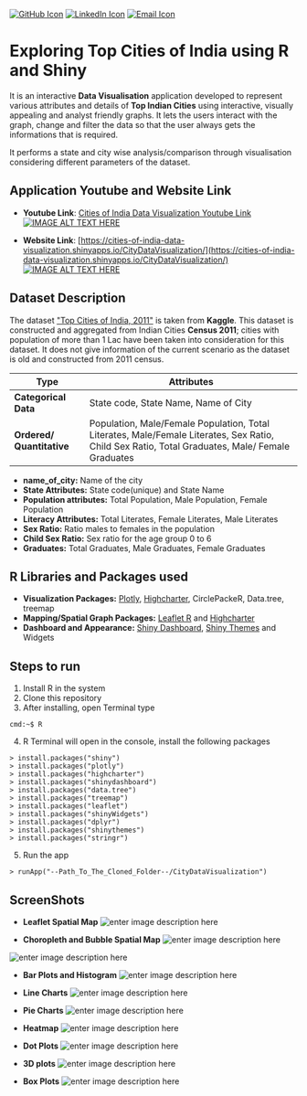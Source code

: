 
[![GitHub Icon](https://cdn4.iconfinder.com/data/icons/ionicons/512/icon-social-github-32.png)](https://github.com/Anubhavj02) [![LinkedIn Icon](https://cdn3.iconfinder.com/data/icons/free-social-icons/67/linkedin_circle_color-32.png)](https://www.linkedin.com/in/anubhav-jain02/) [![Email Icon](https://cdn4.iconfinder.com/data/icons/miu-flat-social/60/mail-32.png)](mailto:jainan@tcd.ie)
# Exploring Top Cities of India using R and Shiny
It is an interactive **Data Visualisation** application developed to represent various attributes and details of **Top Indian Cities** using interactive, visually appealing and analyst friendly graphs. It lets the users interact with the graph, change and filter the data so that the user always gets the informations that is required.

It performs a state and city wise analysis/comparison through visualisation considering different parameters of the dataset.

## Application Youtube and Website Link

 - **Youtube Link**: [Cities of India Data Visualization Youtube Link](https://www.youtube.com/watch?v=KuYK-U7wDWU)
 [![IMAGE ALT TEXT HERE](https://github.com/Anubhavj02/Data-Visualisation-with-R-and-Shiny-Cities-of-India/blob/master/images/screenshot2.png)](https://www.youtube.com/watch?v=KuYK-U7wDWU)

- **Website Link**: [https://cities-of-india-data-visualization.shinyapps.io/CityDataVisualization/](https://cities-of-india-data-visualization.shinyapps.io/CityDataVisualization/)
 [![IMAGE ALT TEXT HERE](https://github.com/Anubhavj02/Data-Visualisation-with-R-and-Shiny-Cities-of-India/blob/master/images/screenshot1.png)](https://cities-of-india-data-visualization.shinyapps.io/CityDataVisualization/)

## Dataset Description
The dataset ["Top Cities of India, 2011"](https://www.kaggle.com/zed9941/top-500-indian-cities/data) is taken from **Kaggle**. This dataset is constructed and aggregated from Indian Cities **Census 2011**; cities with population of more than 1 Lac have been taken into consideration for this dataset. It does not give information of the current scenario as the dataset is old and constructed from 2011 census.


|Type|  Attributes|
|--|--|
|  **Categorical Data**| State code, State Name, Name of City |
|  **Ordered/ Quantitative**| Population, Male/Female Population, Total Literates, Male/Female Literates, Sex Ratio, Child Sex Ratio, Total Graduates, Male/ Female Graduates |


 - **name_of_city:** Name of the city
 - **State Attributes:** State code(unique) and State Name
 - **Population attributes:** Total Population, Male Population, Female Population
 - **Literacy Attributes:** Total Literates, Female Literates, Male Literates
 - **Sex Ratio:** Ratio males to females in the population
 - **Child Sex Ratio:** Sex ratio for the age group 0 to 6
 - **Graduates:** Total Graduates, Male Graduates, Female Graduates
 
 ## R Libraries and Packages used
 - **Visualization Packages:** [Plotly](https://plot.ly/), [Highcharter](http://jkunst.com/highcharter/), CirclePackeR, Data.tree,
   treemap
 - **Mapping/Spatial Graph Packages:** [Leaflet R](https://rstudio.github.io/leaflet/) and [Highcharter](http://jkunst.com/highcharter/)
 - **Dashboard and Appearance:** [Shiny Dashboard](https://rstudio.github.io/shinydashboard/), [Shiny Themes](https://rstudio.github.io/shinythemes/) and Widgets

## Steps to run

1. Install R in the system
2. Clone this repository
3. After installing, open Terminal type
```console
cmd:~$ R
```
4. R Terminal will open in the console, install the following packages
```console
> install.packages("shiny")
> install.packages("plotly")
> install.packages("highcharter")
> install.packages("shinydashboard")
> install.packages("data.tree")
> install.packages("treemap")
> install.packages("leaflet")
> install.packages("shinyWidgets")
> install.packages("dplyr")
> install.packages("shinythemes")
> install.packages("stringr")
```
5. Run the app
```console
> runApp("--Path_To_The_Cloned_Folder--/CityDataVisualization")
```

## ScreenShots

 - **Leaflet Spatial Map**
 ![enter image description here](https://github.com/Anubhavj02/Data-Visualisation-with-R-and-Shiny-Cities-of-India/blob/master/images/screenshot3.png)
 
 
 - **Choropleth and Bubble Spatial Map**
![enter image description here](https://github.com/Anubhavj02/Data-Visualisation-with-R-and-Shiny-Cities-of-India/blob/master/images/screenshot4.png)


![enter image description here](https://github.com/Anubhavj02/Data-Visualisation-with-R-and-Shiny-Cities-of-India/blob/master/images/screenshot5.png)


 - **Bar Plots and Histogram**
 ![enter image description here](https://github.com/Anubhavj02/Data-Visualisation-with-R-and-Shiny-Cities-of-India/blob/master/images/screenshot6.png)
 
 
 - **Line Charts**
 ![enter image description here](https://github.com/Anubhavj02/Data-Visualisation-with-R-and-Shiny-Cities-of-India/blob/master/images/screenshot10.png)
 
 
 - **Pie Charts**
 ![enter image description here](https://github.com/Anubhavj02/Data-Visualisation-with-R-and-Shiny-Cities-of-India/blob/master/images/screenshot8.png)
 
 
 - **Heatmap**
 ![enter image description here](https://github.com/Anubhavj02/Data-Visualisation-with-R-and-Shiny-Cities-of-India/blob/master/images/screenshot9.png)
 
 
 - **Dot Plots**
 ![enter image description here](https://github.com/Anubhavj02/Data-Visualisation-with-R-and-Shiny-Cities-of-India/blob/master/images/screenshot7.png)
 
 
 - **3D plots**
 ![enter image description here](https://github.com/Anubhavj02/Data-Visualisation-with-R-and-Shiny-Cities-of-India/blob/master/images/screenshot11.png)
 
 
 - **Box Plots**
 ![enter image description here](https://github.com/Anubhavj02/Data-Visualisation-with-R-and-Shiny-Cities-of-India/blob/master/images/screenshot12.png)

